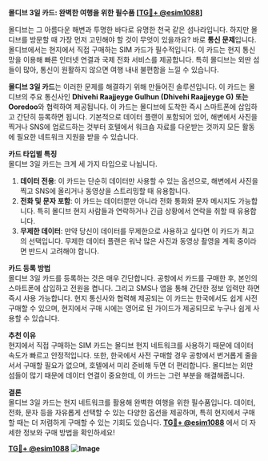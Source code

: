 **몰디브 3일 카드: 완벽한 여행을 위한 필수품 [[TG💪+ @esim1088](https://t.me/s/esim1088)]**

몰디브는 그 아름다운 해변과 투명한 바다로 유명한 천국 같은 섬나라입니다. 하지만 몰디브를 방문할 때 가장 먼저 고민해야 할 것이 무엇이 있을까요? 바로 **통신 문제**입니다. 몰디브에서는 현지에서 직접 구매하는 SIM 카드가 필수적입니다. 이 카드는 현지 통신망을 이용해 빠른 인터넷 연결과 국제 전화 서비스를 제공합니다. 특히 몰디브는 외딴 섬들이 많아, 통신이 원활하지 않으면 여행 내내 불편함을 느낄 수 있습니다.

**몰디브 3일 카드**는 이러한 문제를 해결하기 위해 만들어진 솔루션입니다. 이 카드는 몰디브의 주요 통신사인 **Dhivehi Raajjeyge Gulhun (Dhivehi Raajjeyge G) 또는 Ooredoo**와 협력하여 제공됩니다. 이 카드는 몰디브에 도착한 즉시 스마트폰에 삽입하고 간단히 등록하면 됩니다. 기본적으로 데이터 플랜이 포함되어 있어, 해변에서 사진을 찍거나 SNS에 업로드하는 것부터 호텔에서 워크숍 자료를 다운받는 것까지 모든 활동에 필요한 네트워크 지원을 받을 수 있습니다.

**카드 타입별 특징**  
몰디브 3일 카드는 크게 세 가지 타입으로 나뉩니다.  
1. **데이터 전용**: 이 카드는 단순히 데이터만 사용할 수 있는 옵션으로, 해변에서 사진을 찍고 SNS에 올리거나 동영상을 스트리밍할 때 유용합니다.  
2. **전화 및 문자 포함**: 이 카드는 데이터뿐만 아니라 전화 통화와 문자 메시지도 가능합니다. 특히 몰디브 현지 사람들과 연락하거나 긴급 상황에서 연락을 취할 때 유용합니다.  
3. **무제한 데이터**: 만약 당신이 데이터를 무제한으로 사용하고 싶다면 이 카드가 최고의 선택입니다. 무제한 데이터 플랜은 워낙 많은 사진과 동영상 촬영을 계획 중이라면 반드시 고려해야 합니다.

**카드 등록 방법**  
몰디브 3일 카드를 등록하는 것은 매우 간단합니다. 공항에서 카드를 구매한 후, 본인의 스마트폰에 삽입하고 전원을 켭니다. 그리고 SMS나 앱을 통해 간단한 정보 입력만 하면 즉시 사용 가능합니다. 현지 통신사와 협력해 제공되는 이 카드는 한국에서도 쉽게 사전 구매할 수 있으며, 현지에서 구매 시에는 영어로 된 가이드가 제공되므로 누구나 쉽게 사용할 수 있습니다.

**추천 이유**  
현지에서 직접 구매하는 SIM 카드는 몰디브 현지 네트워크를 사용하기 때문에 데이터 속도가 빠르고 안정적입니다. 또한, 한국에서 사전 구매할 경우 공항에서 번거롭게 줄을 서서 구매할 필요가 없으며, 호텔에서 미리 준비해 두면 더 편리합니다. 몰디브는 외딴 섬들이 많기 때문에 데이터 연결이 중요한데, 이 카드는 그런 부분을 해결해줍니다.

**결론**  
몰디브 3일 카드는 현지 네트워크를 활용해 완벽한 여행을 위한 필수품입니다. 데이터, 전화, 문자 등을 자유롭게 선택할 수 있는 다양한 옵션을 제공하며, 특히 현지에서 구매할 때는 더 저렴하게 구매할 수 있는 기회도 있습니다. **[TG💪+ @esim1088](https://t.me/s/esim1088)** 에서 더 자세한 정보와 구매 방법을 확인하세요!  

**[TG💪+ @esim1088](https://t.me/s/esim1088) ![Image](https://i.postimg.cc/Y0z9fWf4/image.png)**